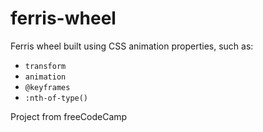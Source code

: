 # ferris-wheel
Ferris wheel built using CSS animation properties, such as:

- <code>transform</code>
- <code>animation</code>
- <code>@keyframes</code>
- <code>:nth-of-type()</code>

Project from freeCodeCamp
